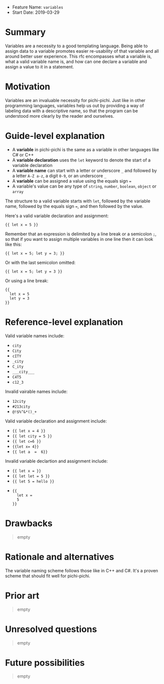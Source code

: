 - Feature Name: `variables`
- Start Date: 2019-03-29

# Summary
[summary]: #summary

Variables are a necessity to a good templating language. Being able to assign data to a variable promotes easier re-usability of that variable and all around better user experience. This rfc encompasses what a variable is, what a valid variable name is, and how can one declare a variable and assign a value to it in a statement.

# Motivation
[motivation]: #motivation

Variables are an invaluable necessity for pichi-pichi. Just like in other programming languages, variables help us out by providing a way of labeling data with a descriptive name, so that the program can be understood more clearly by the reader and ourselves.

# Guide-level explanation
[guide-level-explanation]: #guide-level-explanation

- A **variable** in pichi-pichi is the same as a variable in other languages like C# or C++
- A **variable declaration** uses the `let` keyword to denote the start of a variable declaration
- A **variable name** can start with a letter or underscore `_` and followed by a letter `A-Z a-z`, a digit `0-9`, or an underscore `_`
- A **variable** can be assigned a value using the equals sign `=`
- A variable's value can be any type of `string`, `number`, `boolean`, `object` or `array`

The structure to a valid variable starts with `let`, followed by the variable name, followed by the equals sign `=`, and then followed by the value.

Here's a valid variable declaration and assignment:

```
{{ let x = 5 }}
```

Remember that an expression is delimited by a line break or a semicolon `;`, so that if you want to assign multiple variables in one line then it can look like this:

```
{{ let x = 5; let y = 3; }}
```

Or with the last semicolon omitted:

```
{{ let x = 5; let y = 3 }}
```

Or using a line break:

```
{{ 
  let x = 5
  let y = 3
}}

```

# Reference-level explanation
[reference-level-explanation]: #reference-level-explanation

Valid variable names include:

- `city`
- `City`
- `cITY`
- `_city`
- `C_ity`
- `___city___`
- `C4T5`
- `c12_3`

Invalid vairable names include:

- `12city`
- `#213city`
- `@!$%^&*()_+`


Valid variable declaration and assignment include:

- `{{ let x = 4 }}`
- `{{ let city = 5 }}`
- `{{ let c=6 }}`
- `{{let x= 4}}`
- `{{ let a  =  6}}`

Invalid variable declartion and assignment include:

- `{{ let x = }}`
- `{{ let let = 5 }}`
- `{{ let 5 = hello }}`
- ```
  {{
    let x = 
    5
  }}
  ```

# Drawbacks
[drawbacks]: #drawbacks

> empty

# Rationale and alternatives
[rationale-and-alternatives]: #rationale-and-alternatives

The variable naming scheme follows those like in C++ and C#. It's a proven scheme that should fit well for pichi-pichi.

# Prior art
[prior-art]: #prior-art

> empty

# Unresolved questions
[unresolved-questions]: #unresolved-questions

> empty

# Future possibilities
[future-possibilities]: #future-possibilities

> empty
